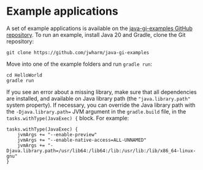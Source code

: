 # Example applications

A set of example applications is available on the [java-gi-examples GitHub repository](https://github.com/jwharm/java-gi-examples). To run an example, install Java 20 and Gradle, clone the Git repository:

```
git clone https://github.com/jwharm/java-gi-examples
```

Move into one of the example folders and run `gradle run`:

```
cd HelloWorld
gradle run
```

If you see an error about a missing library, make sure that all dependencies are installed, and available on Java library path (the `"java.library.path"` system property). If necessary, you can override the Java library path with the `-Djava.library.path=` JVM argument in the `gradle.build` file, in the `tasks.withType(JavaExec) {` block. For example:

```
tasks.withType(JavaExec) {
    jvmArgs += "--enable-preview"
    jvmArgs += "--enable-native-access=ALL-UNNAMED"
    jvmArgs += "-Djava.library.path=/usr/lib64:/lib64:/lib:/usr/lib:/lib/x86_64-linux-gnu"
}
```
